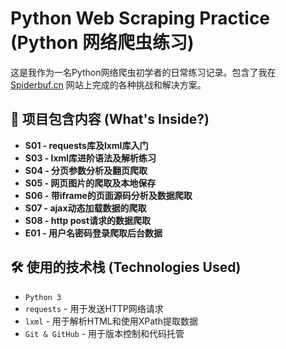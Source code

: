 # Python Web Scraping Practice (Python 网络爬虫练习)

这是我作为一名Python网络爬虫初学者的日常练习记录。包含了我在 [Spiderbuf.cn](https://spiderbuf.cn/) 网站上完成的各种挑战和解决方案。

## 🚀 项目包含内容 (What's Inside?)
* **S01 - requests库及lxml库入门**
* **S03 - lxml库进阶语法及解析练习**
* **S04 - 分页参数分析及翻页爬取**
* **S05 - 网页图片的爬取及本地保存**
* **S06 - 带iframe的页面源码分析及数据爬取**
* **S07 - ajax动态加载数据的爬取**
* **S08 - http post请求的数据爬取**
* **E01 - 用户名密码登录爬取后台数据**


## 🛠️ 使用的技术栈 (Technologies Used)

*   `Python 3`
*   `requests` - 用于发送HTTP网络请求
*   `lxml` - 用于解析HTML和使用XPath提取数据
*   `Git & GitHub` - 用于版本控制和代码托管
